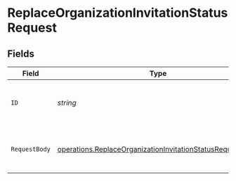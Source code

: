 # ReplaceOrganizationInvitationStatusRequest


## Fields

| Field                                                                                                                                  | Type                                                                                                                                   | Required                                                                                                                               | Description                                                                                                                            |
| -------------------------------------------------------------------------------------------------------------------------------------- | -------------------------------------------------------------------------------------------------------------------------------------- | -------------------------------------------------------------------------------------------------------------------------------------- | -------------------------------------------------------------------------------------------------------------------------------------- |
| `ID`                                                                                                                                   | *string*                                                                                                                               | :heavy_check_mark:                                                                                                                     | The unique identifier of the organization invitation.                                                                                  |
| `RequestBody`                                                                                                                          | [operations.ReplaceOrganizationInvitationStatusRequestBody](../../models/operations/replaceorganizationinvitationstatusrequestbody.md) | :heavy_check_mark:                                                                                                                     | The organization invitation status to update.                                                                                          |